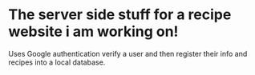 # The server side stuff for a recipe website i am working on! 

Uses Google authentication verify a user and then register their info and recipes into a local database.
